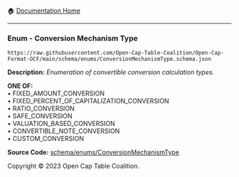 :house: [Documentation Home](../../../README.md)

---

### Enum - Conversion Mechanism Type

`https://raw.githubusercontent.com/Open-Cap-Table-Coalition/Open-Cap-Format-OCF/main/schema/enums/ConversionMechanismType.schema.json`

**Description:** _Enumeration of convertible conversion calculation types._

**ONE OF:**</br>&bull; FIXED_AMOUNT_CONVERSION </br>&bull; FIXED_PERCENT_OF_CAPITALIZATION_CONVERSION </br>&bull; RATIO_CONVERSION </br>&bull; SAFE_CONVERSION </br>&bull; VALUATION_BASED_CONVERSION </br>&bull; CONVERTIBLE_NOTE_CONVERSION </br>&bull; CUSTOM_CONVERSION

**Source Code:** [schema/enums/ConversionMechanismType](../../../../schema/enums/ConversionMechanismType.schema.json)

Copyright © 2023 Open Cap Table Coalition.
